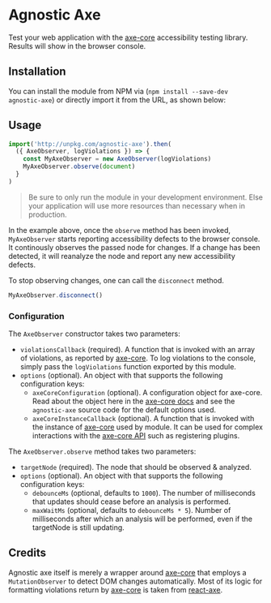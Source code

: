 # Agnostic Axe

Test your web application with the [axe-core](https://github.com/dequelabs/axe-core) accessibility testing library. Results will show in the browser console.

## Installation

You can install the module from NPM via (`npm install --save-dev agnostic-axe`) or directly import it from the URL, as shown below:

## Usage

```js
import('http://unpkg.com/agnostic-axe').then(
  ({ AxeObserver, logViolations }) => {
    const MyAxeObserver = new AxeObserver(logViolations)
    MyAxeObserver.observe(document)
  }
)
```

> Be sure to only run the module in your development environment. Else your application will use more resources than necessary when in production.

In the example above, once the `observe` method has been invoked, `MyAxeObserver` starts reporting accessibility defects to the browser console. It continously observes the passed node for changes. If a change has been detected, it will reanalyze the node and report any new accessibility defects.

To stop observing changes, one can call the `disconnect` method.

```js
MyAxeObserver.disconnect()
```

### Configuration

The `AxeObserver` constructor takes two parameters:

- `violationsCallback` (required). A function that is invoked with an array of violations, as reported by [axe-core](https://github.com/dequelabs/axe-core). To log violations to the console, simply pass the `logViolations` function exported by this module.
- `options` (optional). An object with that supports the following configuration keys:
  - `axeCoreConfiguration` (optional). A configuration object for axe-core. Read about the object here in the [axe-core docs](https://github.com/dequelabs/axe-core/blob/master/doc/API.md#api-name-axeconfigure) and see the `agnostic-axe` source code for the default options used.
  - `axeCoreInstanceCallback` (optional). A function that is invoked with the instance of [axe-core](https://github.com/dequelabs/axe-core) used by module. It can be used for complex interactions with the [axe-core API](https://github.com/dequelabs/axe-core/blob/develop/doc/API.md) such as registering plugins.

The `AxeObserver.observe` method takes two parameters:

- `targetNode` (required). The node that should be observed & analyzed.
- `options` (optional). An object with that supports the following configuration keys:
  - `debounceMs` (optional, defaults to `1000`). The number of milliseconds that updates should cease before an analysis is performed.
  - `maxWaitMs` (optional, defaults to `debounceMs * 5`). Number of milliseconds after which an analysis will be performed, even if the targetNode is still updating.

## Credits

Agnostic axe itself is merely a wrapper around [axe-core](https://github.com/dequelabs/axe-core) that employs a `MutationObserver` to detect DOM changes automatically. Most of its logic for formatting violations return by [axe-core](https://github.com/dequelabs/axe-core) is taken from [react-axe](https://github.com/dequelabs/react-axe).
